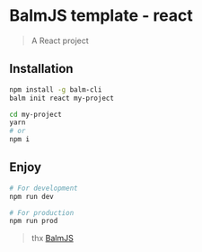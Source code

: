 # BalmJS template - react

> A React project

## Installation

```sh
npm install -g balm-cli
balm init react my-project

cd my-project
yarn
# or
npm i
```

## Enjoy

```sh
# For development
npm run dev

# For production
npm run prod
```

> thx [BalmJS](http://balmjs.com/)
